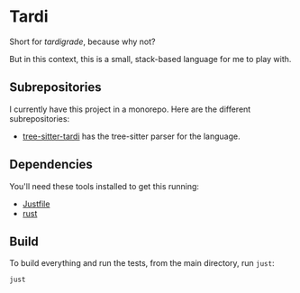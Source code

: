 # Tardi

Short for _tardigrade_, because why not?

But in this context, this is a small, stack-based language for me to play with.

## Subrepositories

I currently have this project in a monorepo. Here are the different subrepositories:

- [tree-sitter-tardi](tree-sitter-tardi/README.md) has the tree-sitter parser
  for the language.

## Dependencies

You'll need these tools installed to get this running:

- [Justfile](https://just.systems/)
- [rust](https://www.rust-lang.org/)

## Build

To build everything and run the tests, from the main directory, run `just`:

```sh
just
```
